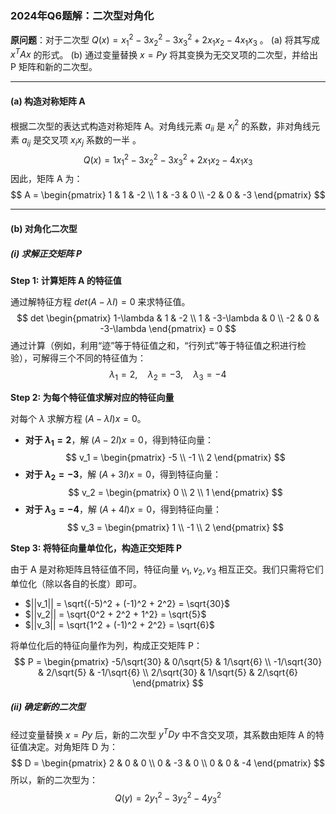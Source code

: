 ### 2024年Q6题解：二次型对角化

**原问题**：对于二次型 $Q(x)=x_{1}^{2}-3x_{2}^{2}-3x_{3}^{2}+2x_{1}x_{2}-4x_{1}x_{3}$ 。
(a) 将其写成 $x^T A x$ 的形式。
(b) 通过变量替换 $x=Py$ 将其变换为无交叉项的二次型，并给出 P 矩阵和新的二次型。

---

#### **(a) 构造对称矩阵 A**

根据二次型的表达式构造对称矩阵 A。对角线元素 $a_{ii}$ 是 $x_i^2$ 的系数，非对角线元素 $a_{ij}$ 是交叉项 $x_i x_j$ 系数的一半 。
$$
Q(x) = 1x_1^2 - 3x_2^2 - 3x_3^2 + 2x_1x_2 - 4x_1x_3
$$
因此，矩阵 A 为：
$$
A = \begin{pmatrix} 1 & 1 & -2 \\ 1 & -3 & 0 \\ -2 & 0 & -3 \end{pmatrix}
$$

---

#### **(b) 对角化二次型**

##### **(i) 求解正交矩阵 P** 

**Step 1: 计算矩阵 A 的特征值**

通过解特征方程 $det(A - \lambda I) = 0$ 来求特征值。
$$
det \begin{pmatrix} 1-\lambda & 1 & -2 \\ 1 & -3-\lambda & 0 \\ -2 & 0 & -3-\lambda \end{pmatrix} = 0
$$
通过计算（例如，利用“迹”等于特征值之和，“行列式”等于特征值之积进行检验），可解得三个不同的特征值为：
$$
\lambda_1 = 2, \quad \lambda_2 = -3, \quad \lambda_3 = -4
$$

**Step 2: 为每个特征值求解对应的特征向量**

对每个 $\lambda$ 求解方程 $(A - \lambda I)x = 0$。
* **对于 $\lambda_1 = 2$**，解 $(A-2I)x = 0$，得到特征向量：
    $$
    v_1 = \begin{pmatrix} -5 \\ -1 \\ 2 \end{pmatrix}
    $$
* **对于 $\lambda_2 = -3$**，解 $(A+3I)x = 0$，得到特征向量：
    $$
    v_2 = \begin{pmatrix} 0 \\ 2 \\ 1 \end{pmatrix}
    $$
* **对于 $\lambda_3 = -4$**，解 $(A+4I)x = 0$，得到特征向量：
    $$
    v_3 = \begin{pmatrix} 1 \\ -1 \\ 2 \end{pmatrix}
    $$

**Step 3: 将特征向量单位化，构造正交矩阵 P**

由于 A 是对称矩阵且特征值不同，特征向量 $v_1, v_2, v_3$ 相互正交。我们只需将它们单位化（除以各自的长度）即可。
* $||v_1|| = \sqrt{(-5)^2 + (-1)^2 + 2^2} = \sqrt{30}$
* $||v_2|| = \sqrt{0^2 + 2^2 + 1^2} = \sqrt{5}$
* $||v_3|| = \sqrt{1^2 + (-1)^2 + 2^2} = \sqrt{6}$

将单位化后的特征向量作为列，构成正交矩阵 P：
$$
P = \begin{pmatrix} -5/\sqrt{30} & 0/\sqrt{5} & 1/\sqrt{6} \\ -1/\sqrt{30} & 2/\sqrt{5} & -1/\sqrt{6} \\ 2/\sqrt{30} & 1/\sqrt{5} & 2/\sqrt{6} \end{pmatrix}
$$

##### **(ii) 确定新的二次型** 

经过变量替换 $x=Py$ 后，新的二次型 $y^T D y$ 中不含交叉项，其系数由矩阵 A 的特征值决定。对角矩阵 D 为：
$$
D = \begin{pmatrix} 2 & 0 & 0 \\ 0 & -3 & 0 \\ 0 & 0 & -4 \end{pmatrix}
$$
所以，新的二次型为：
$$
Q(y) = 2y_1^2 - 3y_2^2 - 4y_3^2
$$
